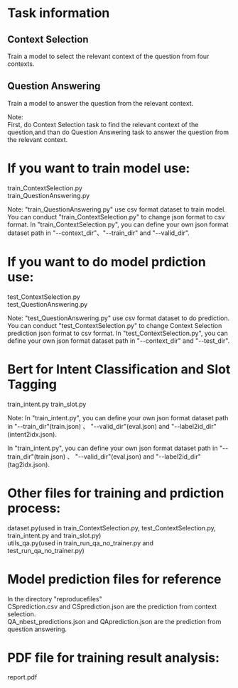 # Task information
## Context Selection
Train a model to select the relevant context of the question from four contexts.

## Question Answering
Train a model to answer the question from the relevant context.

Note:  
First, do Context Selection task to find the relevant context of the question,and than do Question Answering task to answer the question from the relevant context.

# If you want to train model use:

train_ContextSelection.py  
train_QuestionAnswering.py

Note: 
"train_QuestionAnswering.py" use csv format dataset to train model. 
You can conduct "train_ContextSelection.py" to change json format to csv format.
In "train_ContextSelection.py", you can define your own json format dataset path in "--context_dir"、"--train_dir" and "--valid_dir".

# If you want to do model prdiction use: 

test_ContextSelection.py  
test_QuestionAnswering.py

Note: 
"test_QuestionAnswering.py" use csv format dataset to do prediction. 
You can conduct "test_ContextSelection.py" to change Context Selection prediction json format to csv format.
In "test_ContextSelection.py", you can define your own json format dataset path in "--context_dir" and "--test_dir".

# Bert for Intent Classification and Slot Tagging

train_intent.py
train_slot.py

Note:
In "train_intent.py", you can define your own json format dataset path in "--train_dir"(train.json) 、 "--valid_dir"(eval.json) and "--label2id_dir"(intent2idx.json).

In "train_intent.py", you can define your own json format dataset path in "--train_dir"(train.json) 、 "--valid_dir"(eval.json) and "--label2id_dir"(tag2idx.json). 

# Other files for training and prdiction process:

dataset.py(used in train_ContextSelection.py, test_ContextSelection.py, train_intent.py and train_slot.py)  
utils_qa.py(used in train_run_qa_no_trainer.py and test_run_qa_no_trainer.py)

# Model prediction files for reference
In the directory "reproducefiles"  
CSprediction.csv and CSprediction.json are the prediction from context selection.  
QA_nbest_predictions.json and QAprediction.json are the prediction from question answering.

# PDF file for training result analysis:
report.pdf
